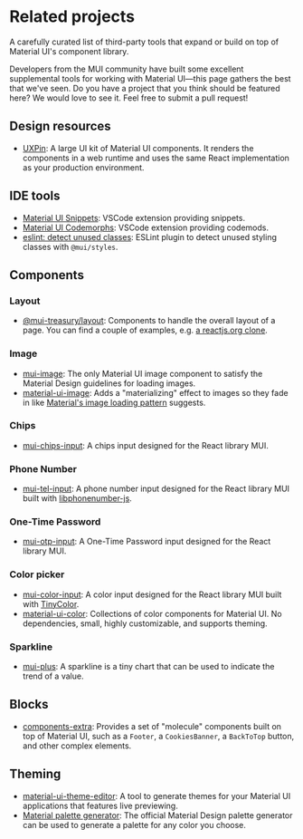 # Related projects

<p class="description">A carefully curated list of third-party tools that expand or build on top of Material UI's component library.</p>

Developers from the MUI community have built some excellent supplemental tools for working with Material UI—this page gathers the best that we've seen.
Do you have a project that you think should be featured here?
We would love to see it.
Feel free to submit a pull request!

## Design resources

- [UXPin](https://www.uxpin.com/merge/mui-library): A large UI kit of Material UI components. It renders the components in a web runtime and uses the same React implementation as your production environment.

## IDE tools

- [Material UI Snippets](https://marketplace.visualstudio.com/items?itemName=vscodeshift.material-ui-snippets): VSCode extension providing snippets.
- [Material UI Codemorphs](https://marketplace.visualstudio.com/items?itemName=vscodeshift.material-ui-codemorphs): VSCode extension providing codemods.
- [eslint: detect unused classes](https://github.com/jens-ox/eslint-plugin-material-ui-unused-classes): ESLint plugin to detect unused styling classes with `@mui/styles`.

## Components

### Layout

- [@mui-treasury/layout](https://mui-treasury.com/layout/): Components to handle the overall layout of a page. You can find a couple of examples, e.g. [a reactjs.org clone](https://mui-treasury.com/layout/clones/reactjs/).

### Image

- [mui-image](https://mui-image.surge.sh): The only Material UI image component to satisfy the Material Design guidelines for loading images.
- [material-ui-image](https://mui.wertarbyte.com/#material-ui-image): Adds a "materializing" effect to images so they fade in like [Material's image loading pattern](https://material.io/archive/guidelines/patterns/loading-images.html#loading-images-usage) suggests.

### Chips

- [mui-chips-input](https://viclafouch.github.io/mui-chips-input): A chips input designed for the React library MUI.

### Phone Number

- [mui-tel-input](https://viclafouch.github.io/mui-tel-input): A phone number input designed for the React library MUI built with [libphonenumber-js](https://www.npmjs.com/package/libphonenumber-js).

### One-Time Password

- [mui-otp-input](https://viclafouch.github.io/mui-otp-input): A One-Time Password input designed for the React library MUI.

### Color picker

- [mui-color-input](https://viclafouch.github.io/mui-color-input): A color input designed for the React library MUI built with [TinyColor](https://tinycolor.vercel.app/).
- [material-ui-color](https://github.com/mikbry/material-ui-color): Collections of color components for Material UI. No dependencies, small, highly customizable, and supports theming.

### Sparkline

- [mui-plus](https://mui-plus.vercel.app/components/Sparkline): A sparkline is a tiny chart that can be used to indicate the trend of a value.

## Blocks

- [components-extra](https://github.com/alexandre-lelain/components-extra): Provides a set of "molecule" components built on top of Material UI, such as a `Footer`, a `CookiesBanner`, a `BackToTop` button, and other complex elements.

## Theming

- [material-ui-theme-editor](https://in-your-saas.github.io/material-ui-theme-editor/): A tool to generate themes for your Material UI applications that features live previewing.
- [Material palette generator](https://material.io/inline-tools/color/): The official Material Design palette generator can be used to generate a palette for any color you choose.
